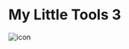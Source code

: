 # My Little Tools 3

<img src="/My%20Little%20Tools%203/images/Control%20Panel.ico" title="icon" alt="icon" />

